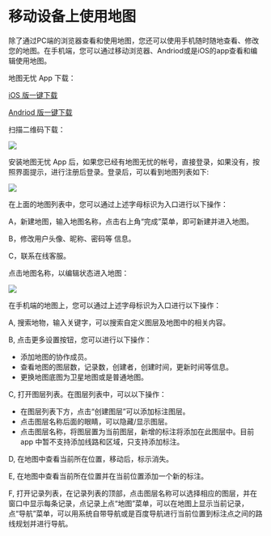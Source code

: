 # 移动设备上使用地图
除了通过PC端的浏览器查看和使用地图，您还可以使用手机随时随地查看、修改您的地图。在手机端，您可以通过移动浏览器、Andriod或是iOS的app查看和编辑使用地图。

地图无忧 App 下载：

[iOS 版一键下载](https://itunes.apple.com/WebObjects/MZStore.woa/wa/viewSoftware?id=1021830774&mt=8)

[Andriod 版一键下载](http://www.dituwuyou.com/app/dituwuyou.apk)

扫描二维码下载：


![](http://pic.dituwuyou.com/map%2Fpicture%2FappQRCode.png)

安装地图无忧 App 后，如果您已经有地图无忧的帐号，直接登录，如果没有，按照界面提示，进行注册后登录。登录后，可以看到地图列表如下:

![](http://pic.dituwuyou.com/map%2Fpicture%2Fmaplist.jpg)

在上面的地图列表中，您可以通过上述字母标识为入口进行以下操作：

A，新建地图，输入地图名称，点击右上角“完成”菜单，即可新建并进入地图。

B，修改用户头像、昵称、密码等 信息。

C，联系在线客服。

点击地图名称，以编辑状态进入地图：

![](http://pic.dituwuyou.com/map%2Fpicture%2Fmap.jpg)

在手机端的地图上，您可以通过上述字母标识为入口进行以下操作：

A, 搜索地物，输入关键字，可以搜索自定义图层及地图中的相关内容。

B, 点击更多设置按钮，您可以进行以下操作：

* 添加地图的协作成员。
* 查看地图的图层数，记录数，创建者，创建时间，更新时间等信息。
* 更换地图底图为卫星地图或是普通地图。


C, 打开图层列表。在图层列表中，可以以下操作：

* 在图层列表下方，点击“创建图层”可以添加标注图层。
* 点击图层名称后面的眼睛，可以隐藏/显示图层。
* 点击图层名称，将图层置为当前图层，新增的标注将添加在此图层中。目前 app 中暂不支持添加线路和区域，只支持添加标注。


D, 在地图中查看当前所在位置，移动后，标示消失。

E, 在地图中查看当前所在位置并在当前位置添加一个新的标注。

F, 打开记录列表，在记录列表的顶部，点击图层名称可以选择相应的图层，并在窗口中显示每条记录，点记录上点“地图”菜单，可以在地图上显示当前记录，点“导航”菜单，可以用系统自带导航或是百度导航进行当前位置到标注点之间的路线规划并进行导航。

